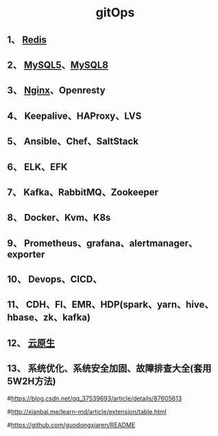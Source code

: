 # <center>gitOps  
## 1、   [Redis](https://github.com/gitseen/gitOps/tree/main/Redis)    
## 2、   [MySQL5](https://github.com/gitseen/gitOps/tree/main/MySQL5)、[MySQL8](https://github.com/gitseen/gitOps/tree/main/MySQL8)
## 3、   [Nginx](https://github.com/gitseen/gitOps/tree/main/Nginx)、Openresty   
## 4、   Keepalive、HAProxy、LVS 
## 5、   Ansible、Chef、SaltStack 
## 6、   ELK、EFK 
## 7、   Kafka、RabbitMQ、Zookeeper 
## 8、   Docker、Kvm、K8s
## 9、  Prometheus、grafana、alertmanager、exporter
## 10、  Devops、CICD、
## 11、  CDH、FI、EMR、HDP(spark、yarn、hive、hbase、zk、kafka)
## 12、  [云原生](https://github.com/rootsongjc/kubernetes-handbook)

## 13、  系统优化、系统安全加固、故障排查大全(套用5W2H方法) 



#https://blog.csdn.net/qq_37539693/article/details/87605613

#http://xianbai.me/learn-md/article/extension/table.html

#https://github.com/guodongxiaren/README  
  

